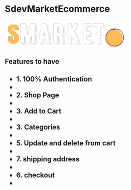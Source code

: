 # SdevMarketEcommerce
<img src='https://github.com/snipher-marube/DjangoEcommerce/blob/master/static/images/logo33.png'>
<h2>Features to have<h2/>
        <ul>
                <li>1. 100% Authentication<li/>
                <li>2. Shop Page<li/>
                <li>3. Add to Cart<li/>
                <li>3. Categories<li/>
                <li>5. Update and delete from cart<li/>
                <li>7. shipping address <li/>
                <li>6. checkout<li/>
        <ul/>







